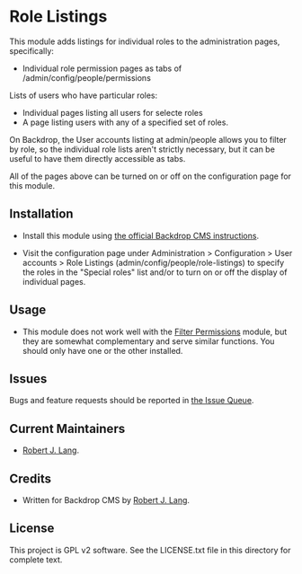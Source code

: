 Role Listings
======================

This module adds listings for individual roles to the administration pages, specifically:

* Individual role permission pages as tabs of /admin/config/people/permissions

Lists of users who have particular roles:

* Individual pages listing all users for selecte roles
* A page listing users with any of a specified set of roles.

On Backdrop, the User accounts listing at admin/people allows you to filter by role, so the individual role lists aren't strictly necessary, but it can be useful to have them directly accessible as tabs.

All of the pages above can be turned on or off on the configuration page for this module.

Installation
------------

- Install this module using [the official Backdrop CMS instructions](  https://backdropcms.org/guide/modules).

- Visit the configuration page under Administration > Configuration > User accounts >
  Role Listings (admin/config/people/role-listings) to specify the roles in the "Special roles" list and/or to turn on or off the display of individual pages.

Usage
------------

- This module does not work well with the [Filter Permissions](https://backdropcms.org/project/filter_perms) module, but they are somewhat complementary and serve similar functions. You should only have one or the other installed.

Issues
------

Bugs and feature requests should be reported in [the Issue Queue](https://github.com/backdrop-contrib/role_listings/issues).

Current Maintainers
-------------------

- [Robert J. Lang](https://github.com/bugfolder).

Credits
-------

- Written for Backdrop CMS by [Robert J. Lang](https://github.com/bugfolder).

License
-------

This project is GPL v2 software. See the LICENSE.txt file in this directory for complete text.

